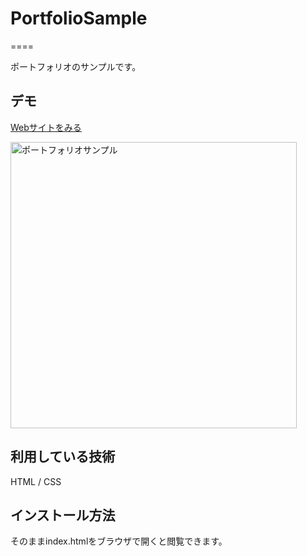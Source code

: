 # PortfolioSample
====

ポートフォリオのサンプルです。

## デモ
[Webサイトをみる](https://katsuki-portfolio-sample.herokuapp.com/)

<img width="458" alt="ポートフォリオサンプル" src="https://user-images.githubusercontent.com/6828508/118420519-019bd080-b6fa-11eb-8406-d3a6f520028e.png">

## 利用している技術
HTML / CSS

## インストール方法
そのままindex.htmlをブラウザで開くと閲覧できます。
